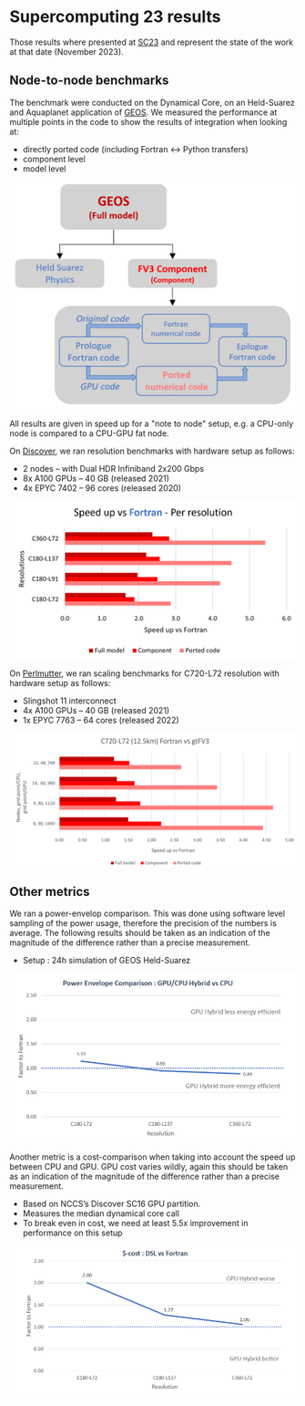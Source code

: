 # Supercomputing 23 results

Those results where presented at [SC23](https://sc23.supercomputing.org/) and represent the state of the work at that date (November 2023).

## Node-to-node benchmarks

The benchmark were conducted on the Dynamical Core, on an Held-Suarez and Aquaplanet application of [GEOS](https://gmao.gsfc.nasa.gov/GEOS_systems/). We measured the performance at multiple points in the code to show the results of integration when looking at:

- directly ported code (including Fortran <-> Python transfers)
- component level
- model level

![Diagram explaining benchmark points in GEOS](./img/sc23_model_diag.png)

All results are given in speed up for a "note to node" setup, e.g. a CPU-only node is compared to a CPU-GPU fat node.

On [Discover](https://www.nccs.nasa.gov/systems/discover), we ran resolution benchmarks with hardware setup as follows:

- 2 nodes – with Dual HDR Infiniband 2x200 Gbps
- 8x A100 GPUs – 40 GB (released 2021)
- 4x EPYC 7402 – 96 cores (released 2020)

![Benchmarks on Discover](./img/sc23_discover.png)

On [Perlmutter](https://perlmutter.carrd.co), we ran scaling benchmarks for C720-L72 resolution with hardware setup as follows:

- Slingshot 11 interconnect
- 4x A100 GPUs – 40 GB (released 2021)
- 1x EPYC 7763 – 64 cores (released 2022)

![Benchmarks on Perlmutter](./img/sc23_perlmutter.png)

## Other metrics

We ran a power-envelop comparison. This was done using software level sampling of the power usage, therefore the precision of the numbers is average. The following results should be taken as an indication of the magnitude of the difference rather than a precise measurement.

- Setup : 24h simulation of GEOS Held-Suarez

![Power comparison](./img/sc23_power.png)

Another metric is a cost-comparison when taking into account the speed up between CPU and GPU. GPU cost varies wildly, again this should be taken as an indication of the magnitude of the difference rather than a precise measurement.

- Based on NCCS’s Discover SC16 GPU partition.
- Measures the median dynamical core call
- To break even in cost, we need at least 5.5x improvement in performance on this setup

![Cost comparison](./img/sc23_cost.png)
